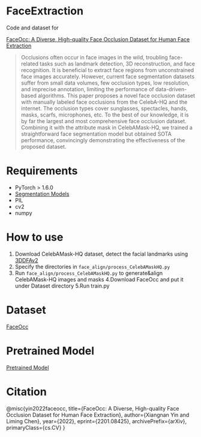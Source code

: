 # FaceExtraction

Code and dataset for 

[FaceOcc: A Diverse, High-quality Face Occlusion Dataset for Human Face Extraction](https://arxiv.org/pdf/2201.08425.pdf)

> Occlusions often occur in face images in the wild, troubling face-related tasks such as landmark detection, 3D reconstruction, and face recognition. It is beneficial to extract face regions from unconstrained face images accurately. However, current face segmentation datasets suffer from small data volumes, few occlusion types, low resolution, and imprecise annotation, limiting the performance of data-driven-based algorithms. This paper proposes a novel face occlusion dataset with manually labeled face occlusions from the CelebA-HQ and the internet. The occlusion types cover sunglasses, spectacles, hands, masks, scarfs, microphones, etc. To the best of our knowledge, it is by far the largest and most comprehensive face occlusion dataset. Combining it with the attribute mask in CelebAMask-HQ, we trained a straightforward face segmentation model but obtained SOTA performance, convincingly demonstrating the effectiveness of the proposed dataset. 

# Requirements
* PyTorch > 1.6.0
* [Segmentation Models](https://github.com/qubvel/segmentation_models.pytorch)
* PIL
* cv2
* numpy 

# How to use 
1. Download CelebAMask-HQ dataset, detect the facial landmarks using [3DDFAv2](https://github.com/cleardusk/3DDFA_V2)
2. Specify the directories in `face_align/process_CelebAMaskHQ.py`
3. Run `face_align/process_CelebAMaskHQ.py` to generate&align CelebAMask-HQ images and masks
4.Download FaceOcc and put it under Dataset directory
5.Run train.py

# Dataset 
[FaceOcc](https://drive.google.com/drive/folders/1K_V0AwhLT_TfHUny9sMA5PZ9KmEQSy05?usp=sharing)

# Pretrained Model
[Pretrained Model](https://drive.google.com/file/d/11cOc1KJnkR6hNp1l0vnMmCDxGTOCtsEb/view?usp=sharing)

# Citation
@misc{yin2022faceocc,
      title={FaceOcc: A Diverse, High-quality Face Occlusion Dataset for Human Face Extraction}, 
      author={Xiangnan Yin and Liming Chen},
      year={2022},
      eprint={2201.08425},
      archivePrefix={arXiv},
      primaryClass={cs.CV}
}
